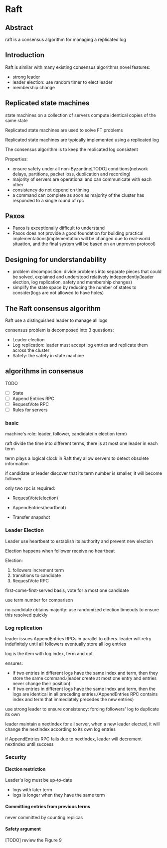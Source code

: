 # Raft

## Abstract

raft is a consensus algorithm for managing a replicated log

## Introduction

Raft is similar with many existing consensus algorithms
novel features:

- strong leader
- leader election: use random timer to elect leader
- membership change

## Replicated state machines

state machines on a collection of servers compute identical copies of the same state

Replicated state machines are used to solve FT problems

Replicated state machines are typically implemented using a replicated log

The consensus algorithm is to keep the replicated log consistent

Properties:

- ensure safety under all non-Byzantine[TODO] conditions(network delays, partitions, packet loss, duplication and recording)
- majority of servers are operational and can communicate with each other
- consistency do not depend on timing
- a command can complete as soon as majority of the cluster has responded to a single round of rpc

## Paxos

- Paxos is exceptionally difficult to understand
- Paxos does not provide a good foundation for building practical implementations(implementation will be changed due to real-world situation, and the final system will be based on an unproven protocol)

## Designing for understandability

- problem decomposition: divide problems into separate pieces that could be solved, explained and understood relatively independently(leader election, log replication, safety and membership changes)
- simplify the state space by reducing the number of states to consider(logs are not allowed to have holes)

## The Raft consensus algorithm

Raft use a distinguished leader to manage all logs

consensus problem is decomposed into 3 questions:

- Leader election
- Log replication: leader must accept log entries and replicate them across the cluster
- Safety: the safety in state machine

## algorithms in consensus

TODO

- [ ] State
- [ ] Append Entries RPC
- [ ] RequestVote RPC
- [ ] Rules for servers

### basic

machine's role: leader, follower, candidate(in election term)

raft divide the time into different terms, there is at most one leader in each term

term plays a logical clock in Raft they allow servers to detect obsolete information

if candidate or leader discover that its term number is smaller, it will become follower

only two rpc is required:

- RequestVote(election)
- AppendEntries(heartbeat)
  
- Transfer snapshot

### Leader Election

Leader use heartbeat to establish its authority and prevent new election

Election happens when follower receive no heartbeat

Election:

1. followers increment term
2. transitions to candidate
3. RequestVote RPC

first-come-first-served basis, vote for a most one candidate

use term number for comparison

no candidate obtains majority: use randomized election timeouts to ensure this resolved quickly

### Log replication

leader issues AppendEntries RPCs in parallel to others.
leader will retry indefinitely until all followers eventually store all log entries

log is the item with log index, term and opt

ensures:

- If two entries in different logs have the same index and term, then they store the same command.(leader create at most one entry and entries never change their position)
- If two entries in different logs have the same index and term, then the logs are identical in all preceding entries.(AppendEntries RPC contains index and term that immediately precedes the new entries)

use strong leader to ensure consistency: forcing followers' log to duplicate its own

leader maintain a nextIndex for all server, when a new leader elected, it will change the nextIndex according to its own log entries

if AppendEntries RPC fails due to nextIndex, leader will decrement nextIndex until success

### Security

#### Election restriction

Leader's log must be up-to-date

- logs with later term
- logs is longer when they have the same term

#### Committing entries from previous terms

never committed by counting replicas

#### Safety argument

[TODO] review the Figure 9
